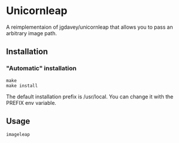 Unicornleap
===========

A reimplementaion of jgdavey/unicornleap that allows you to pass an arbitrary image path.

Installation
------------

### "Automatic" installation

    make
    make install

The default installation prefix is /usr/local. You can change it with
the PREFIX env variable.

Usage
-----

    imageleap
